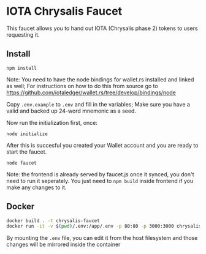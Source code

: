 # IOTA Chrysalis Faucet

This faucet allows you to hand out IOTA (Chrysalis phase 2) tokens to users requesting it.

## Install

`npm install`

Note: You need to have the node bindings for wallet.rs installed and linked as well; For instructions on
how to do this from source go to https://github.com/iotaledger/wallet.rs/tree/develop/bindings/node

Copy `.env.example` to `.env` and fill in the variables; Make sure you have a valid and backed up 24-word mnemonic as a seed.

Now run the initialization first, once:

`node initialize`

After this is succesful you created your Wallet account and you are ready to start the faucet.

`node faucet`

Note: the frontend is already served by faucet.js once it synced, you don't need to run it seperately.
You just need to `npm build` inside frontend if you make any changes to it.

## Docker
```bash
docker build . -t chrysalis-faucet
docker run -it -v $(pwd)/.env:/app/.env -p 80:80 -p 3000:3000 chrysalis-faucet
```

By mounting the `.env` file, you can edit it from the host filesystem and those changes will be mirrored inside the container
